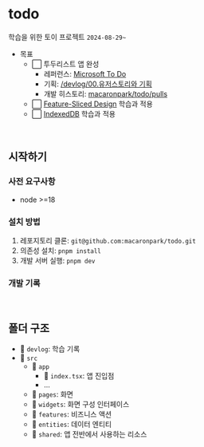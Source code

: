 # todo

학습을 위한 토이 프로젝트 `2024-08-29~`

- 목표
  - ⬜ 투두리스트 앱 완성
    - 레퍼런스: [Microsoft To Do](https://www.microsoft.com/ko-kr/microsoft-365/microsoft-to-do-list-app)
    - 기획: [/devlog/00.유저스토리와 기획](/devlog/00.유저스토리와%20기획.md)
    - 개발 히스토리: [macaronpark/todo/pulls](https://github.com/macaronpark/todo/pulls)
  - ⬜ [Feature-Sliced Design](https://feature-sliced.design/) 학습과 적용
  - ⬜ [IndexedDB](https://developer.mozilla.org/en-US/docs/Web/API/IndexedDB_API) 학습과 적용

<br />

## 시작하기

### 사전 요구사항

- node >=18

### 설치 방법

1. 레포지토리 클론: `git@github.com:macaronpark/todo.git`
2. 의존성 설치: `pnpm install`
3. 개발 서버 실행: `pnpm dev`

### 개발 기록

<br />

## 폴더 구조

- 📂 `devlog`: 학습 기록
- 📂 `src`
  - 📂 `app`
    - 📄 `index.tsx`: 앱 진입점
    - ...
  - 📂 `pages`: 화면
  - 📂 `widgets`: 화면 구성 인터페이스
  - 📂 `features`: 비즈니스 액션
  - 📂 `entities`: 데이터 엔티티
  - 📂 `shared`: 앱 전반에서 사용하는 리소스

<br />
